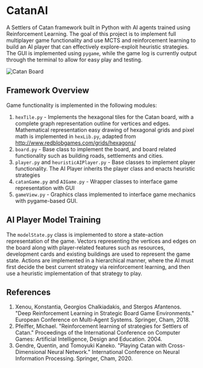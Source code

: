 # CatanAI
A Settlers of Catan framework built in Python with AI agents trained using Reinforcement Learning. The goal of this project is to implement full multiplayer game functionality and use MCTS and reinforcement learning to build an AI player that can effectively explore-exploit heuristic strategies.
The GUI is implemented using ```pygame```, while the game log is currently output through the terminal to allow for easy play and testing.

![Catan Board](https://github.com/kvombatkere/Catan-AI/blob/master/images/catan_gui.png)

## Framework Overview
Game functionality is implemented in the following modules:
1. ```hexTile.py``` - Implements the hexagonal tiles for the Catan board, with a complete graph representation outline for vertices and edges. Mathematical representation easy drawing of hexagonal grids and pixel math is implemented in ```hexLib.py```, adapted from  http://www.redblobgames.com/grids/hexagons/
2. ```board.py``` - Base class to implement the board, and board related functionality such as building roads, settlements and cities. 
3. ```player.py``` and ```heuristicAIPlayer.py``` - Base classes to implement player functionality. The AI Player inherits the player class and enacts heuristic strategies
4. ```catanGame.py``` and ```AIGame.py``` - Wrapper classes to interface game representation with GUI
5. ```gameView.py``` - Graphics class implemented to interface game mechanics with pygame-based GUI.


## AI Player Model Training
The ```modelState.py``` class is implemented to store a state-action representation of the game. Vectors representing the vertices and edges on the board along with player-related features such as resources, development cards and existing buildings are used to represent the game state. Actions are implemented in a hierarchical manner, where the AI must first decide the best current strategy via reinforcement learning, and then use a heuristic implementation of that strategy to play.


## References
1. Xenou, Konstantia, Georgios Chalkiadakis, and Stergos Afantenos. "Deep Reinforcement Learning in Strategic Board Game Environments." European Conference on Multi-Agent Systems. Springer, Cham, 2018.
2. Pfeiffer, Michael. "Reinforcement learning of strategies for Settlers of Catan." Proceedings of the International Conference on Computer Games: Artificial Intelligence, Design and Education. 2004.
3. Gendre, Quentin, and Tomoyuki Kaneko. "Playing Catan with Cross-Dimensional Neural Network." International Conference on Neural Information Processing. Springer, Cham, 2020.
